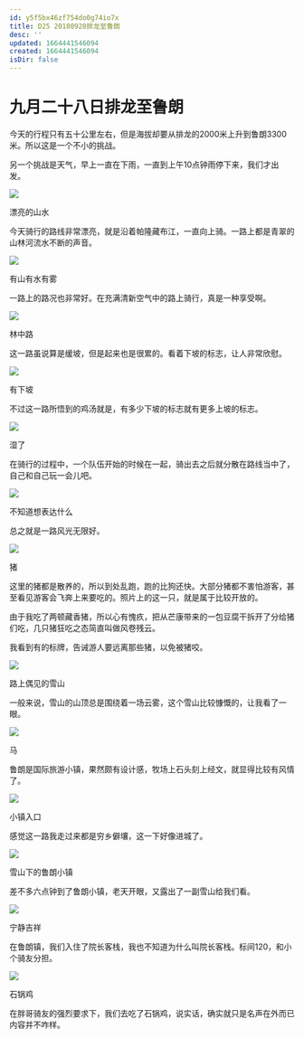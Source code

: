 ```yaml
---
id: y5f5bx46zf754do0g74io7x
title: D25 20180928排龙至鲁朗
desc: ''
updated: 1664441546094
created: 1664441546094
isDir: false
---
```

# 九月二十八日排龙至鲁朗

今天的行程只有五十公里左右，但是海拔却要从排龙的2000米上升到鲁朗3300米。所以这是一个不小的挑战。

另一个挑战是天气，早上一直在下雨，一直到上午10点钟雨停下来，我们才出发。

![](https://ridemypic.oss-cn-chengdu.aliyuncs.com/rideimg/2616645-4e011edd8a5b84c2.jpg)  

漂亮的山水

今天骑行的路线非常漂亮，就是沿着帕隆藏布江，一直向上骑。一路上都是青翠的山林河流水不断的声音。

![](https://ridemypic.oss-cn-chengdu.aliyuncs.com/rideimg/2616645-10aed85c8429152c.jpg)  

有山有水有雾

一路上的路况也非常好。在充满清新空气中的路上骑行，真是一种享受啊。

![](https://ridemypic.oss-cn-chengdu.aliyuncs.com/rideimg/2616645-0b48afb5c9c3c2fc.jpg)  

林中路

这一路虽说算是缓坡，但是起来也是很累的。看着下坡的标志，让人非常欣慰。

![](https://ridemypic.oss-cn-chengdu.aliyuncs.com/rideimg/2616645-820a65ec151320cc.jpg)  

有下坡

不过这一路所悟到的鸡汤就是，有多少下坡的标志就有更多上坡的标志。

![](https://ridemypic.oss-cn-chengdu.aliyuncs.com/rideimg/2616645-987aa7692d8dc8f3.jpg)  

湿了

在骑行的过程中，一个队伍开始的时候在一起，骑出去之后就分散在路线当中了，自己和自己玩一会儿吧。

![](https://ridemypic.oss-cn-chengdu.aliyuncs.com/rideimg/2616645-c06fbe875afc8444.jpg)  

不知道想表达什么

总之就是一路风光无限好。

![](https://ridemypic.oss-cn-chengdu.aliyuncs.com/rideimg/2616645-acce0cf9039d7d4f.jpg)  

猪

这里的猪都是散养的，所以到处乱跑，跑的比狗还快。大部分猪都不害怕游客，甚至看见游客会飞奔上来要吃的。照片上的这一只，就是属于比较开放的。

由于我吃了两顿藏香猪，所以心有愧疚，把从芒康带来的一包豆腐干拆开了分给猪们吃，几只猪狂吃之态简直叫做风卷残云。

我看到有的标牌，告诫游人要远离那些猪，以免被猪咬。

![](https://ridemypic.oss-cn-chengdu.aliyuncs.com/rideimg/2616645-10eb7f763e1da8ff.jpg)  

路上偶见的雪山

一般来说，雪山的山顶总是围绕着一场云雾，这个雪山比较慷慨的，让我看了一眼。

![](https://ridemypic.oss-cn-chengdu.aliyuncs.com/rideimg/2616645-c229f7bfc4b13551.jpg)  

马

鲁朗是国际旅游小镇，果然颇有设计感，牧场上石头刻上经文，就显得比较有风情了。

![](https://ridemypic.oss-cn-chengdu.aliyuncs.com/rideimg/2616645-22abb213b38873d2.jpg)  

小镇入口

感觉这一路我走过来都是穷乡僻壤，这一下好像进城了。

![](https://ridemypic.oss-cn-chengdu.aliyuncs.com/rideimg/2616645-4c6105fa4318ab92.jpg)  

雪山下的鲁朗小镇

差不多六点钟到了鲁朗小镇，老天开眼，又露出了一副雪山给我们看。

![](https://ridemypic.oss-cn-chengdu.aliyuncs.com/rideimg/2616645-93215d9fb81cc664.jpg)  

宁静吉祥

在鲁朗镇，我们入住了院长客栈，我也不知道为什么叫院长客栈。标间120，和小个骑友分担。

![](https://ridemypic.oss-cn-chengdu.aliyuncs.com/rideimg/2616645-f031ba54dfd09123.jpg)  

石锅鸡

在胖哥骑友的强烈要求下，我们去吃了石锅鸡，说实话，确实就只是名声在外而已内容并不咋样。

